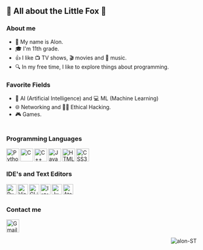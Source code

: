 ## 🦊 All about the Little Fox 🦊

### About me
- 📝 My name is Alon.
- 🎓 I'm 11th grade.
- 👍 I like 📺 TV shows, 🎬 movies and 🎵 music.
- 🔍 In my free time, I like to explore things about programming.

### Favorite Fields
- 🧠 AI (Artificial Intelligence) and 💻 ML (Machine Learning)
- 🌐 Networking and 🕵️‍♂️ Ethical Hacking.
- 🎮 Games.
</br></br>

### Programming Languages
<img align="left" alt="Python" height="34px" src="https://i.ibb.co/PtbKSB1/New-Project-12.png"/>
<img align="left" alt="C" height="34px" src="https://i.ibb.co/q1y6SMQ/C-lang.png"/>
<img align="left" alt="C++" height="34px" src="https://i.ibb.co/7Jt3T9v/Cpp-lang.png"/>
<img align="left" alt="Java" height="34px" src="https://i.ibb.co/mBmTwNW/Java-lang.png"/>
<img align="left" alt="HTML5" height="34px" src="https://i.ibb.co/m63sM8d/New-Project-4.png" />
<img align="left" alt="CSS3" height="34px" src="https://i.ibb.co/qyk5QhC/New-Project-5.png" />
</br></br>

### IDE's and Text Editors
<img align="left" alt="PyCharm" height="27px" src="https://i.ibb.co/vPg75fs/New-Project-6.png"/>
<img align="left" alt="VisualStudio" height="27px" src="https://i.ibb.co/5W23W21/New-Project-9.png"/>
<img align="left" alt="CLion" height="27px" src="https://i.ibb.co/4VR54Kr/New-Project-10.png"/>
<img align="left" alt="IntelliJ IDEA" height="27px" src="https://i.ibb.co/5BCmG7g/New-Project-7.png" />
<img align="left" alt="JupyterNotebook" height="27px" src="https://i.ibb.co/sbypSGV/New-Project-8.png"/>
<img align="left" alt="Atom" height="27px" src="https://i.ibb.co/MN1CcGm/New-Project-11.png"/>
</br></br>

### Contact me
<a href="mailto:alonpcs10@gmail.com"><img align="left" alt="Gmail" height="34px" src="https://i.ibb.co/sKK3grD/New-Project.png"/></a> 
</br></br>

<!--<p align="center">
<a href="https://github.com/alon-ST">
  <img height="180em" src="https://github-readme-stats-eight-theta.vercel.app/api?username=alon-ST&show_icons=true&theme=algolia&include_all_commits=true&count_private=true"/>
  <img height="180em" src="https://github-readme-stats-eight-theta.vercel.app/api/top-langs/?username=alon-ST&layout=compact&langs_count=8&theme=algolia"/>
</p>-->
<!--### Spotify Playing 🎧
<!--[![Spotify](https://https://novatorem-4ocxb1xya-alon-st.vercel.app/api/spotify)](https://open.spotify.com/playlist/37i9dQZEVXbMDoHDwVN2tF)-->
<!--[<img src="https://https://https://novatorem-alon-st.vercel.app/api/spotify-playing" alt="alon-ST Now Playing" width="350"/>](https://open.spotify.com/playlist/37i9dQZEVXbMDoHDwVN2tF)-->

<img align="right" src="https://komarev.com/ghpvc/?username=alon-ST&label=Profile%20views&color=129e00&style=plastic" alt="alon-ST"/>
